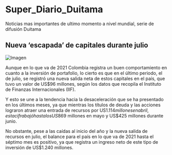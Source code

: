 # Super_Diario_Duitama
Noticias mas importantes de ultimo momento a nivel mundial, serie de difusión Duitama

## **Nueva ‘escapada’ de capitales durante julio**


![Imagen](https://www.portafolio.co/files/article_multimedia/uploads/2016/02/08/56b8a03d26ea4.jpeg)


Aunque en lo que va de 2021 Colombia registra un buen comportamiento en cuanto a la inversión de portafolio, lo cierto es que en el último periodo, el de julio, se registró una nueva salida neta de estos capitales en el país, que tuvo un valor de US$96 millones, según los datos que recopila el Instituto de Finanzas Internacionales (IIF).


Y esto se une a la tendencia hacia la desaceleración que se ha presentado en los últimos meses, ya que mientras los títulos de deuda y las acciones lograron atraer una entrada de recursos por US$1.114 millones en abril, esta cifra bajó hasta los US$869 millones en mayo y US$425 millones durante junio.


No obstante, pese a las caídas al inicio del año y la nueva salida de recursos en julio, el balance para el país en lo que va de 2021 hasta el séptimo mes es positivo, ya que registra un ingreso neto de este tipo de inversión de US$1.240 millones.